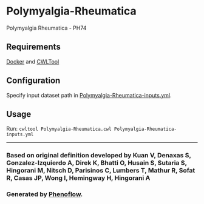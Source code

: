 # Polymyalgia-Rheumatica

Polymyalgia Rheumatica - PH74

## Requirements

[Docker](https://docs.docker.com/install/) and [CWLTool](https://github.com/common-workflow-language/cwltool#install)

## Configuration

Specify input dataset path in [Polymyalgia-Rheumatica-inputs.yml](Polymyalgia-Rheumatica-inputs.yml).

## Usage

Run: `cwltool Polymyalgia-Rheumatica.cwl Polymyalgia-Rheumatica-inputs.yml`

***

### Based on original definition developed by Kuan V, Denaxas S, Gonzalez-Izquierdo A, Direk K, Bhatti O, Husain S, Sutaria S, Hingorani M, Nitsch D, Parisinos C, Lumbers T, Mathur R, Sofat R, Casas JP, Wong I, Hemingway H, Hingorani A
### Generated by [Phenoflow](https://kclhi.org/phenoflow).
